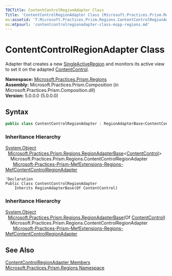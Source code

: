 ```yaml
---
TOCTitle: ContentControlRegionAdapter Class
Title: 'ContentControlRegionAdapter Class (Microsoft.Practices.Prism.Regions)'
ms:assetid: 'T:Microsoft.Practices.Prism.Regions.ContentControlRegionAdapter'
ms:mtpsurl: 'contentcontrolregionadapter-class-mspp-regions.md'
---
```



# ContentControlRegionAdapter Class

Adapter that creates a new [SingleActiveRegion](/patterns-practices/reference/singleactiveregion-class-mspp-regions) and monitors its active view to set it on the adapted [ContentControl](http://msdn.microsoft.com/en-us/library/ms609797).

**Namespace:** [Microsoft.Practices.Prism.Regions](/patterns-practices/reference/mspp-regions-namespace)  
**Assembly:** Microsoft.Practices.Prism.Composition (in Microsoft.Practices.Prism.Composition.dll)  
**Version:** 5.0.0.0 (5.0.0.0)

## Syntax
```C#
public class ContentControlRegionAdapter : RegionAdapterBase<ContentControl>
```
### Inheritance Hierarchy

[System.Object](http://msdn.microsoft.com/en-us/library/e5kfa45b)  
  [Microsoft.Practices.Prism.Regions.RegionAdapterBase](/patterns-practices/reference/regionadapterbase-t-class-mspp-regions)&lt;[ContentControl](http://msdn.microsoft.com/en-us/library/ms609797)&gt;  
    Microsoft.Practices.Prism.Regions.ContentControlRegionAdapter  
      [Microsoft-Practices-Prism-MefExtensions-Regions-MefContentControlRegionAdapter](/patterns-practices/reference/mefcontentcontrolregionadapter-class-mspp-mefextensions-regions)  

```VB
'Declaration
Public Class ContentControlRegionAdapter
	Inherits RegionAdapterBase(Of ContentControl)
```

### Inheritance Hierarchy

[System.Object](http://msdn.microsoft.com/en-us/library/e5kfa45b)  
  [Microsoft.Practices.Prism.Regions.RegionAdapterBase](/patterns-practices/reference/regionadapterbase-t-class-mspp-regions)(Of [ContentControl](http://msdn.microsoft.com/en-us/library/ms609797))  
    Microsoft.Practices.Prism.Regions.ContentControlRegionAdapter  
      [Microsoft-Practices-Prism-MefExtensions-Regions-MefContentControlRegionAdapter](/patterns-practices/reference/mefcontentcontrolregionadapter-class-mspp-mefextensions-regions)

## See Also

[ContentControlRegionAdapter Members](/patterns-practices/reference/contentcontrolregionadapter-members-mspp-regions)  
[Microsoft.Practices.Prism.Regions Namespace](/patterns-practices/reference/mspp-regions-namespace)

